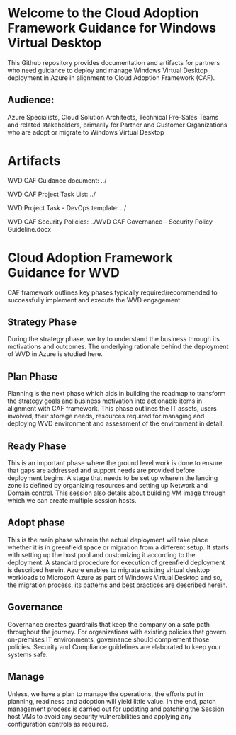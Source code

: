 # Welcome to the Cloud Adoption Framework Guidance for Windows Virtual Desktop # 
This Github repository provides documentation and artifacts for partners who need guidance to deploy and manage Windows Virtual Desktop deployment in Azure in alignment to Cloud Adoption Framework (CAF).

## Audience:
 Azure Specialists, Cloud Solution Architects, Technical Pre-Sales Teams and related stakeholders, primarily for Partner and Customer Organizations who are adopt or migrate to Windows Virtual Desktop 

# Artifacts

WVD CAF Guidance document: ../

WVD CAF Project Task List:  ../

WVD Project Task - DevOps template: ../

WVD CAF Security Policies: ../WVD CAF Governance - Security Policy Guideline.docx


# Cloud Adoption Framework Guidance for WVD
 CAF framework outlines key phases typically required/recommended to successfully implement and execute the WVD engagement.

## Strategy Phase
During the strategy phase, we try to understand the business through its motivations and outcomes. The underlying rationale behind the deployment of WVD in Azure is studied here.


## Plan Phase
Planning is the next phase which aids in building the roadmap to transform the strategy goals and business motivation into actionable items in alignment with CAF framework. This phase outlines the IT assets, users involved, their storage needs, resources required for managing and deploying WVD environment and assessment of the environment in detail.


## Ready Phase
This is an important phase where the ground level work is done to ensure that gaps are addressed and support needs are provided before deployment begins. A stage that needs to be set up wherein the landing zone is defined by organizing resources and setting up Network and Domain control. This session also details about building VM image through which we can create multiple session hosts. 

## Adopt phase
This is the main phase wherein the actual deployment will take place whether it is in greenfield space or migration from a different setup. It starts with setting up the host pool and customizing it according to the deployment. A standard procedure for execution of greenfield deployment is described herein. Azure enables to migrate existing virtual desktop workloads to Microsoft Azure as part of Windows Virtual Desktop and so, the migration process, its patterns and best practices are described herein.

## Governance 
Governance creates guardrails that keep the company on a safe path throughout the journey. For organizations with existing policies that govern on-premises IT environments, governance should complement those policies. Security and Compliance guidelines are elaborated to keep your systems safe.

## Manage
Unless, we have a plan to manage the operations, the efforts put in planning, readiness and adoption will yield little value. In the end, patch management process is carried out for updating and patching the Session host VMs to avoid any security vulnerabilities and applying any configuration controls as required.




